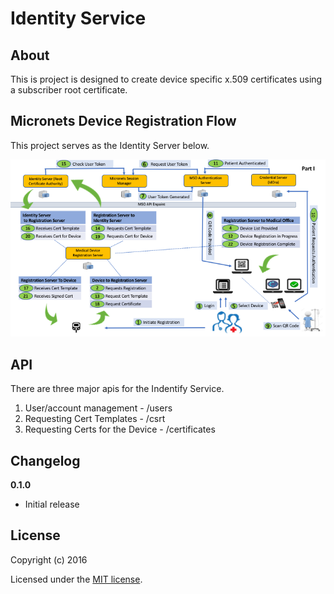 # Identity Service

> 

## About

This is project is designed to create device specific x.509 certificates using a subscriber root certificate.  

## Micronets Device Registration Flow 
This project serves as the Identity Server below. 

![Micronets Sequence Diagram](./docs/MicroNets-Sequence-Diagramsv5.png "Figure 1")



## API
There are three major apis for the Indentify Service. 

1. User/account management - /users 
2. Requesting Cert Templates - /csrt
3. Requesting Certs for the Device - /certificates



## Changelog

__0.1.0__

- Initial release

## License

Copyright (c) 2016

Licensed under the [MIT license](LICENSE).

